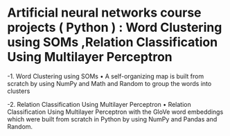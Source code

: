 # Artificial neural networks course projects  ( Python ) :  Word Clustering using SOMs ,Relation Classification Using Multilayer Perceptron

-1. Word Clustering using SOMs 
• A self-organizing map is built from scratch by using NumPy and Math and Random to group the words  into clusters
 
-2. Relation Classification Using Multilayer Perceptron 
• Relation Classification Using Multilayer Perceptron with the GloVe word embeddings which were built from scratch in Python by using NumPy and Pandas and Random.
